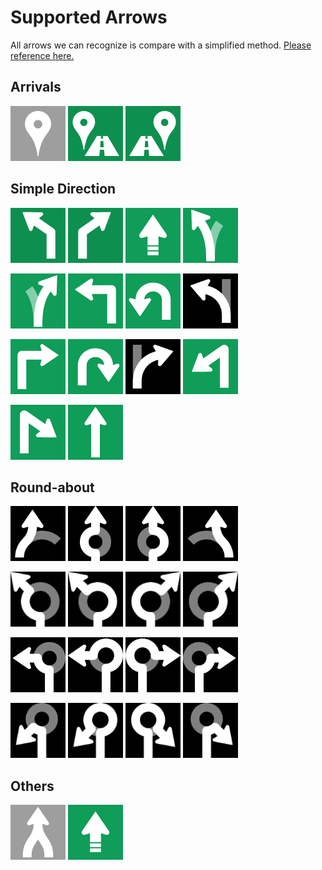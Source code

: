 # Supported Arrows
All arrows we can recognize is compare with a simplified method. [Please reference here.](https://github.com/skyforcetw/Garminuino/issues/13#issuecomment-464131785)

## Arrivals
<img width="88" src="/GoogleMap_Arrow_Recognize/PatternRecognize/workdir/Google_Arrow2/Arrivals.png"> <img width="88" src="/GoogleMap_Arrow_Recognize/PatternRecognize/workdir/Google_Arrow2/ArrivalsLeft.png"> <img width="88" src="/GoogleMap_Arrow_Recognize/PatternRecognize/workdir/Google_Arrow2/ArrivalsRight.png">

## Simple Direction
![](/GoogleMap_Arrow_Recognize/PatternRecognize/workdir/Google_Arrow2/EasyLeft.png)
![](/GoogleMap_Arrow_Recognize/PatternRecognize/workdir/Google_Arrow2/EasyRight.png)
![](/GoogleMap_Arrow_Recognize/PatternRecognize/workdir/Google_Arrow2/GoTo.png)
![](/GoogleMap_Arrow_Recognize/PatternRecognize/workdir/Google_Arrow2/KeepLeft.png)

![](/GoogleMap_Arrow_Recognize/PatternRecognize/workdir/Google_Arrow2/KeepRight.png)
![](/GoogleMap_Arrow_Recognize/PatternRecognize/workdir/Google_Arrow2/Left.png)
![](/GoogleMap_Arrow_Recognize/PatternRecognize/workdir/Google_Arrow2/LeftDown.png)
<img width="88" src="/GoogleMap_Arrow_Recognize/PatternRecognize/workdir/Google_Arrow2/LeftToLeave.png">

![](/GoogleMap_Arrow_Recognize/PatternRecognize/workdir/Google_Arrow2/Right.png)
![](/GoogleMap_Arrow_Recognize/PatternRecognize/workdir/Google_Arrow2/RightDown.png)
<img width="88" src="/GoogleMap_Arrow_Recognize/PatternRecognize/workdir/Google_Arrow2/RightToLeave.png">
![](/GoogleMap_Arrow_Recognize/PatternRecognize/workdir/Google_Arrow2/SharpLeft.png)

![](/GoogleMap_Arrow_Recognize/PatternRecognize/workdir/Google_Arrow2/SharpRight.png)
![](/GoogleMap_Arrow_Recognize/PatternRecognize/workdir/Google_Arrow2/Straight.png)

## Round-about
<img width="88" src="/GoogleMap_Arrow_Recognize/PatternRecognize/workdir/Google_Arrow2/LeaveRoundabout.png"> <img width="88" src="/GoogleMap_Arrow_Recognize/PatternRecognize/workdir/Google_Arrow2/LeaveRoundaboutAsDirection.png"> <img width="88" src="/GoogleMap_Arrow_Recognize/PatternRecognize/workdir/Google_Arrow2/LeaveRoundaboutAsDirectionCC.png"> <img width="88" src="/GoogleMap_Arrow_Recognize/PatternRecognize/workdir/Google_Arrow2/LeaveRoundaboutCC.png"> 

<img width="88" src="/GoogleMap_Arrow_Recognize/PatternRecognize/workdir/Google_Arrow2/LeaveRoundaboutEasyLeft.png"> <img width="88" src="/GoogleMap_Arrow_Recognize/PatternRecognize/workdir/Google_Arrow2/LeaveRoundaboutEasyLeftCC.png"> <img width="88" src="/GoogleMap_Arrow_Recognize/PatternRecognize/workdir/Google_Arrow2/LeaveRoundaboutEasyRight.png"> <img width="88" src="/GoogleMap_Arrow_Recognize/PatternRecognize/workdir/Google_Arrow2/LeaveRoundaboutEasyRightCC.png">

<img width="88" src="/GoogleMap_Arrow_Recognize/PatternRecognize/workdir/Google_Arrow2/LeaveRoundaboutLeft.png"> <img width="88" src="/GoogleMap_Arrow_Recognize/PatternRecognize/workdir/Google_Arrow2/LeaveRoundaboutLeftCC.png"> <img width="88" src="/GoogleMap_Arrow_Recognize/PatternRecognize/workdir/Google_Arrow2/LeaveRoundaboutRight.png"> <img width="88" src="/GoogleMap_Arrow_Recognize/PatternRecognize/workdir/Google_Arrow2/LeaveRoundaboutRightCC.png"> 

<img width="88" src="/GoogleMap_Arrow_Recognize/PatternRecognize/workdir/Google_Arrow2/LeaveRoundaboutSharpLeft.png"> <img width="88" src="/GoogleMap_Arrow_Recognize/PatternRecognize/workdir/Google_Arrow2/LeaveRoundaboutSharpLeftCC.png"> <img width="88" src="/GoogleMap_Arrow_Recognize/PatternRecognize/workdir/Google_Arrow2/LeaveRoundaboutSharpRight.png"> <img width="88" src="/GoogleMap_Arrow_Recognize/PatternRecognize/workdir/Google_Arrow2/LeaveRoundaboutSharpRightCC.png"> 

## Others
<img width="88" src="/GoogleMap_Arrow_Recognize/PatternRecognize/workdir/Google_Arrow2/Convergence.png"> ![](/GoogleMap_Arrow_Recognize/PatternRecognize/workdir/Google_Arrow2/GoTo.png)
